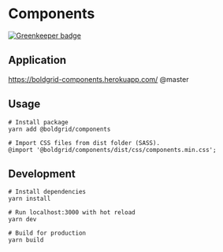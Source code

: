 # Components

[![Greenkeeper badge](https://badges.greenkeeper.io/BoldGrid/components.svg)](https://greenkeeper.io/)

## Application
https://boldgrid-components.herokuapp.com/ @master

## Usage
```
# Install package
yarn add @boldgrid/components

# Import CSS files from dist folder (SASS).
@import '@boldgrid/components/dist/css/components.min.css';
```
## Development
```
# Install dependencies
yarn install

# Run localhost:3000 with hot reload
yarn dev

# Build for production
yarn build
```
